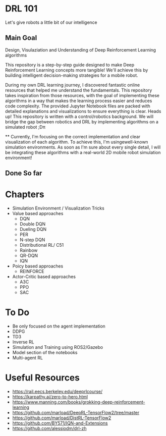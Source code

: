 # DRL 101 
Let's give robots a little bit of our intelligence

## Main Goal
Design, Visulaziation and Understanding of Deep Reinforcement Learning algorithms

This repository is a step-by-step guide designed to make Deep Reinforcement Learning concepts more tangible! We'll achieve this by building intelligent decision-making strategies for a mobile robot.

During my own DRL learning journey, I discovered fantastic online resources that helped me understand the fundamentals.  This repository takes inspiration from those resources, with the goal of implementing these algorithms in a way that makes the learning process easier and reduces code complexity. The provided Jupyter Notebook files are packed with detailed explanations and visualizations to ensure everything is clear. Heads up! This repository is written with a control/robotics background. We will bridge the gap between robotics and DRL by implementing algorithms on a simulated robot ;Dπ

** Currently, I'm focusing on the correct implementation and clear visualization of each algorithm. To achieve this, I'm usingewell-known simulation environments. As soon as I'm sure about every single detail, I will be integrating these algorithms with a real-world 2D mobile robot simulation environment!


## Done So far
# Chapters
- Simulation Environment / Visualization Tricks
- Value based approaches
    - DQN 
    - Double DQN
    - Dueling DQN 
    - PER 
    - N-step DQN
    - Distributional RL/ C51 
    - Rainbow
    - QR-DQN
    - IQN 
- Poicy based approaches 
    - REINFORCE 
- Actor-Critic based approaches 
    - A3C 
    - PPO
    - SAC 

# To Do
- Be only focused on the agent implementation
- DDPG
- TD3
- Inverse RL   
- Simulation and Training using ROS2/Gazebo 
- Model section of the notebooks
- Multi-agent RL



# Useful Resources
- https://rail.eecs.berkeley.edu/deeprlcourse/
- https://karpathy.ai/zero-to-hero.html
- https://www.manning.com/books/grokking-deep-reinforcement-learning
- https://github.com/marload/DeepRL-TensorFlow2/tree/master
- https://github.com/marload/DistRL-TensorFlow2
- https://github.com/BY571/IQN-and-Extensions
- https://github.com/alessiodm/drl-zh




